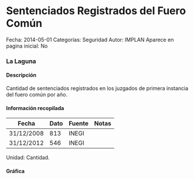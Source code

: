 Sentenciados Registrados del Fuero Común
=====

Fecha: 2014-05-01
Categorías: Seguridad
Autor: IMPLAN
Aparece en pagina inicial: No

### La Laguna

#### Descripción

Cantidad de sentenciados registrados en los juzgados de primera instancia del fuero común por año.

#### Información recopilada

<table class="table table-hover table-bordered matriz">
  <thead>
    <tr><th>Fecha</th><th>Dato</th><th>Fuente</th><th>Notas</th></tr>
  </thead>
  <tbody>
    <tr><td class="centrado">31/12/2008</td><td class="derecha">813</td><td>INEGI</td><td></td></tr>
    <tr><td class="centrado">31/12/2012</td><td class="derecha">546</td><td>INEGI</td><td></td></tr>
  </tbody>
</table>

Unidad: Cantidad.

#### Gráfica

<div id="Morrisfyvnlvlv" class="grafica"></div>
  <!-- JAVASCRIPT DE LA GRAFICA EN Morrisfyvnlvlv -->
  <script>
  new Morris.Line({
    element: 'Morrisfyvnlvlv',
    data: [
      { fecha: '2008-12-31', dato: 813 },
      { fecha: '2012-12-31', dato: 546 }
    ],
    xkey: 'fecha',
    ykeys: ['dato'],
    labels: ['Dato'],
    lineColors: ['#FF5B02'],
    xLabelFormat: function(d) {
      return d.getDate()+'/'+(d.getMonth()+1)+'/'+d.getFullYear();
    },
    dateFormat: function (ts) {
      var d = new Date(ts);
      return d.getDate() + '/' + (d.getMonth() + 1) + '/' + d.getFullYear();
    }
  });
  </script>
